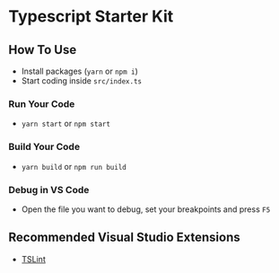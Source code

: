 Typescript Starter Kit
======================

## How To Use

* Install packages (`yarn` or `npm i`)
* Start coding inside `src/index.ts`

### Run Your Code

* `yarn start` or `npm start`

### Build Your Code

* `yarn build` or `npm run build`

### Debug in VS Code

* Open the file you want to debug, set your breakpoints and press `F5`

## Recommended Visual Studio Extensions

* [TSLint](https://marketplace.visualstudio.com/items?itemName=eg2.tslint)

